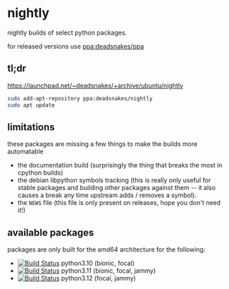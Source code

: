 nightly
=======

nightly builds of select python packages.

for released versions use
[ppa:deadsnakes/ppa](https://launchpad.net/~deadsnakes/+archive/ubuntu/ppa)

## tl;dr

https://launchpad.net/~deadsnakes/+archive/ubuntu/nightly

```bash
sudo add-apt-repository ppa:deadsnakes/nightly
sudo apt update
```

## limitations

these packages are missing a few things to make the builds more automatable

- the documentation build (surprisingly the thing that breaks the most in
  cpython builds)
- the debian libpython symbols tracking (this is really only useful for stable
  packages and building other packages against them -- it also causes a break
  any time upstream adds / removes a symbol).
- the `NEWS` file (this file is only present on releases, hope you don't need
  it!)

## available packages

packages are only built for the amd64 architecture for the following:
- [![Build Status](https://github.com/deadsnakes/python3.10-nightly/actions/workflows/main.yml/badge.svg)](https://github.com/deadsnakes/python3.10-nightly/actions/workflows/main.yml) python3.10 (bionic, focal)
- [![Build Status](https://github.com/deadsnakes/python3.11-nightly/actions/workflows/main.yml/badge.svg)](https://github.com/deadsnakes/python3.11-nightly/actions/workflows/main.yml) python3.11 (bionic, focal, jammy)
- [![Build Status](https://github.com/deadsnakes/python3.12-nightly/actions/workflows/main.yml/badge.svg)](https://github.com/deadsnakes/python3.12-nightly/actions/workflows/main.yml) python3.12 (focal, jammy)

